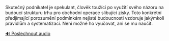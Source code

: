 
Skutečný podnikatel je spekulant, člověk toužící po využití svého názoru na budoucí strukturu trhu pro obchodní operace slibující zisky. Toto konkrétní předjímající porozumění podmínkám nejisté budoucnosti vzdoruje jakýmkoli pravidlům a systematizaci. Není možné ho vyučovat, ani se mu naučit.

[🔊 Poslechnout audio](/data/7-paragraphs/audio/chapter_104/para_006-Skuten-podnikatel-je-spekulant-lovk-touc-p.mp3)
